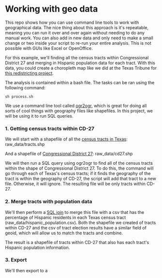 # Working with geo data

This repo shows how you can use command line tools to work with geographical data. The nice thing about this approach is it's repeatable, meaning you can run it over and over again without needing to do any manual work. You can also add in new data and only need to make a small change or two inside your script to re-run your entire analysis. This is not possible with GUIs like Excel or OpenOffice.

For this example, we'll finding all the census tracts within Congressional District 27 and merging in Hispanic population data for each tract. With this data, you could create a choropleth map like we did at the Texas Tribune for [this redistricting project](https://apps.texastribune.org/texas-congressional-district-27-redistricting-hispanic-voters/).

The analysis is contained within a bash file. The tasks can be ran using the following command:

```
sh process.sh
```

We use a command line tool called [ogr2ogr](http://www.gdal.org/ogr2ogr.html), which is great for doing all sorts of cool things with geography files like shapefiles. In this project, we will be using it to run SQL queries.

### 1. Getting census tracts within CD-27

We will start with a shapefile of all the [census tracts in Texas](https://www.census.gov/cgi-bin/geo/shapefiles/index.php?year=2017&layergroup=Census+Tracts): raw_data/tracts.shp

And a shapefile of [Congressional District 27](http://www.tlc.texas.gov/redist/data/data.html): raw_data/cd27.shp

We will then run a SQL query using ogr2ogr to find all of the census tracts within the shape of Congressional District 27. To do this, the command will go through each of Texas's census tracts; if it finds the geography of the tract is within the geography of CD-27, the script will add that tract to a new file. Otherwise, it will ignore. The resulting file will be only tracts within CD-27.

### 2. Merge tracts with population data

We'll then perform a [SQL join](https://www.w3schools.com/sql/sql_join.asp) to merge this file with a csv that has the percentage of Hispanic residents in each Texas census tract (raw_data/hispanic_population.csv). Both the shapefile we created of tracts within CD-27 and the csv of tract election results have a similar field of geoid, which will allow us to match the tracts and combine.

The result is a shapefile of tracts within CD-27 that also has each tract's Hispanic population information.

### 3. Export
We'll then export to a 




